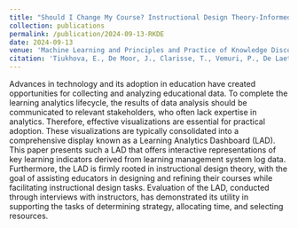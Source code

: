 ```yaml
---
title: "Should I Change My Course? Instructional Design Theory-Informed Learning Analytics Dashboard for Teachers"
collection: publications
permalink: /publication/2024-09-13-RKDE
date: 2024-09-13
venue: 'Machine Learning and Principles and Practice of Knowledge Discovery in Databases: International Workshops of ECML PKDD 2024, Vilnius, Lithuania, September 9-13, 2024'
citation: 'Tiukhova, E., De Moor, J., Clarisse, T., Vemuri, P., De Laet, T., Poelmans, S., Baesens, B., & Snoeck, M. (2024, September). Should I Change My Course? Instructional Design Theory-Informed Learning Analytics Dashboard for Teachers. In: Machine Learning and Principles and Practice of Knowledge Discovery in Databases: International Workshops of ECML PKDD 2024, Vilnius, Lithuania, September 9-13, 2024'
---
```

Advances in technology and its adoption in education have created opportunities for collecting and analyzing educational data. To complete the learning analytics lifecycle, the results of data analysis should be communicated to relevant stakeholders, who often lack expertise in analytics. Therefore, effective visualizations are essential for practical adoption. These visualizations are typically consolidated into a comprehensive display known as a Learning Analytics Dashboard (LAD). This paper presents such a LAD that offers interactive representations of key learning indicators derived from learning management system log data. Furthermore, the LAD is firmly rooted in instructional design theory, with the goal of assisting educators in designing and refining their courses while facilitating instructional design tasks. Evaluation of the LAD, conducted through interviews with instructors, has demonstrated its utility in supporting the tasks of determining strategy, allocating time, and selecting resources.


